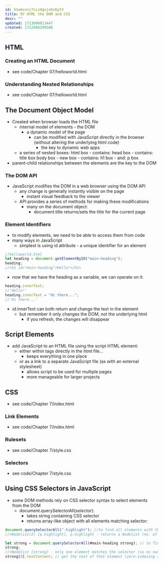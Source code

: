 ```yaml
---
id: b1wmvxvi7siz4gujx6s6yt5
title: 07 HTML the DOM and CSS
desc: ""
updated: 1713096813447
created: 1712946299586
---
```


## HTML

### Creating an HTML Document

- see code/Chapter 07/helloworld.html

### Understanding Nested Relationships

- see code/Chapter 07/helloworld.html

## The Document Object Model

- Created when browser loads the HTML file
  - internal model of elements - the DOM
    - a dynamic model of the page
      - can be modified with JavaScript directly in the browser (without altering the underlying html code)
        - the key to dynamic web apps
  - a series of nested boxes:
    html box - contains:
    head box - contains:
    title box
    body box - new box - contains:
    h1 box - and:
    p box
- parent-child relationships between the elements are the key to the DOM

### The DOM API

- JavaScript modifies the DOM in a web browser using the DOM API
  - any change is generally instantly visible on the page
    - instant visual feedback to the viewer
  - API provides a series of methods for making these modifications
    - many on the document object:
      - document.title returns/sets the title for the current page

### Element Identifiers

- to modify elements, we need to be able to access them from code
- many ways in JavaScript
  - simplest is using id attribute - a unique identifier for an element

```js
//helloworld.html
let heading = document.getElementByID("main-heading");
heading;
//<h1 id="main-heading">Hello!</h1>
```

- now that we have the heading as a variable, we can operate on it:

```js
heading.innerText;
//'Hello!'
heading.innerText = "Hi there...";
//'Hi there...'
```

- _id_.innerText can both return and change the text in the element
  - but remember it only changes the DOM, not the underlying html
    - if you refresh, the changes will disappear

## Script Elements

- add JavaScript to an HTML file using the script HTML element:
  - either within tags directly in the html file...
    - keeps everything in one place
  - or as a link to a separate JavaScript file (as with an external stylesheet)
    - allows script to be used for multiple pages
    - more manageable for larger projects

## CSS

- see code/Chapter 7/index.html

### Link Elements

- see code/Chapter 7/index.html

### Rulesets

- see code/Chapter 7/style.css

### Selectors

- see code/Chapter 7/style.css

## Using CSS Selectors in JavaScript

- some DOM methods rely on CSS selector syntax to select elements from the DOM
  - document.querySelectorAll(_selector_):
    - takes string containing CSS selector
    - returns array-like object with all elements matching selector:

```js
document.querySelectorAll(".highlight"); //to find all elements with the class "highlight"
//>Nodelist(2) [p.highlight], p.highlight - returns a Nodelist (no. of elements matching selector) [elements]

let strong = document.querySelectorAll(#main-heading strong); // to find all strong elements with a parent element with main-heading ID
strong;
//>Nodelist [strong] - only one element matches the selector (so no number returned)
strong[0].textContent; // get the text of that element (zero-indexing so you need 0 to select the first (and only) element here)
```

